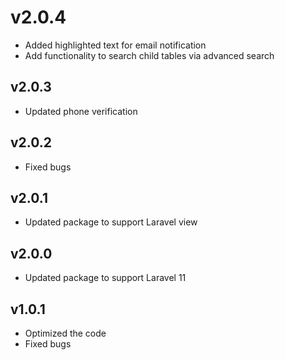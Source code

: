 # v2.0.4

- Added highlighted text for email notification
- Add functionality to search child tables via advanced search

## v2.0.3

- Updated phone verification

## v2.0.2

- Fixed bugs

## v2.0.1

- Updated package to support Laravel view

## v2.0.0

- Updated package to support Laravel 11

## v1.0.1

- Optimized the code
- Fixed bugs
